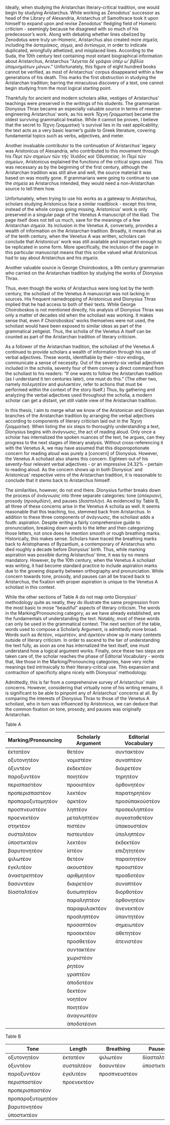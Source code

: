 Ideally, when studying the Aristarchan literary-critical tradition, one would begin by studying Aristarchus. While working as Zenodotus’ successor as head of the Library of Alexandria, Aristarchus of Samothrace took it upon himself to expand upon and revise Zenodotus' fledgling field of Homeric criticism - seemingly because he disagreed with so much of his predecessor’s work. Along with debating whether lines obelized by Zenodotus were truly un-Homeric, Aristarchus also created more _σημεῖα_, including the _ἀστερίσκος_, _σίγμα_, and _ἀντίσιγμα_, in order to indicate duplicated, wrongfully athetized, and misplaced lines. According to the Suda, the 10th century text containing most extant biographical information about Aristarchus, Aristarchus "_λέγεται δὲ γράψαι ὑπὲρ ωʹ βιβλία ὑπομνημάτων μόνων_." Unfortunately, this figure of eight hundred books cannot be verified, as most of Aristarchus’ corpus disappeared within a few generations of his death. This marks the first obstruction in studying the Aristarchan tradition; barring the miraculous discovery of a text, one cannot begin studying from the most logical starting point.

Thankfully for ancient and modern scholars alike, vestiges of Aristarchus’ teachings were preserved in the writings of his students. The grammarian Dionysius Thrax became an especially valuable source in terms of reverse-engineering Aristarchus’ work, as his work _Τέχνη Γραμματική_ became the oldest surviving grammatical treatise. While it cannot be proven, I believe that the secret to _Τέχνη Γραμματική_ ’s survival lies in its vast applicability; the text acts as a very basic learner’s guide to Greek literature, covering fundamental topics such as verbs, adjectives, and meter. 

Another invaluable contributor to the continuation of Aristarchus’ legacy was Aristonicus of Alexandria, who contributed to this movement through his _Περὶ τῶν σημείων τῶν τῆς Ἰλιάδος καὶ Ὀδυσσείας_. In _Περὶ τῶν σημείων_, Aristonicus explained the functions of the critical signs used. This was necessary as by the beginning of the first century, although the Aristarchan tradition was still alive and well, the source material it was based on was mostly gone. If grammarians were going to continue to use the _σημεία_ as Aristarchus intended, they would need a non-Aristarchan source to tell them how.

Unfortunately, when trying to use his works as a gateway to Aristarchus, scholars studying Aristonicus face a similar roadblock - except this time, instead of the whole corpus going missing, Aristonicus’ work is only preserved in a singular page of the Venetus A manuscript of the Iliad. The page itself does not tell us much, save for the meanings of a few Aristarchan _σημεία_. Its inclusion in the Venetus A, conversely, provides a wealth of information on the Aristarchan tradition. Broadly, it means that as of the tenth century, when the Venetus A was written, scholars can conclude that Aristonicus’ work was still available and important enough to be replicated in some form. More specifically, the inclusion of the page in this particular manuscript means that this scribe valued what Aristonicus had to say about Aristarchus and his _σημεία_. 

Another valuable source is George Choiroboskos, a 9th century grammarian who carried on the Aristarchan tradition by studying the works of Dionysius Thrax.

Thus, even though the works of Aristarchus were long lost by the tenth century, the scholiast of the Venetus A manuscript was not lacking in sources. His frequent namedropping of Aristonicus and Dionysius Thrax implied that he had access to both of their texts. While George Choiroboskos is not mentioned directly, his analysis of Dionysius Thrax was only a matter of decades old when the scholiast was working. It makes sense that, even if Choiroboskos' works themselves were not used, the scholiast would have been exposed to similar ideas as part of the grammatical zeitgeist. Thus, the scholia of the Venetus A itself can be counted as part of the Aristarchan tradition of literary criticism.

As  a follower of the Aristarchan tradition, the scholiast of the Venetus A continued to provide scholars a wealth of information through his use of verbal adjectives. These words, identifiable by their _-τέον_ endings, communicate a sense of necessity. Out of the seventy-six verbal adjectives included in the scholia, seventy four of them convey a direct command from the scholiast to his readers: “If one wants to follow the Aristarchan tradition (as I understand it ten centuries later), one must do this.” (The other two, namely _πολεμητέον_ and _φυλακτέον_, refer to actions that must be performed within the context of the story itself.) Thus, by gathering and analyzing the verbal adjectives used throughout the scholia, a modern scholar can get a distant, yet still viable view of the Aristarchan tradition.

In this thesis, I aim to merge what we know of the Aristonican and Dionysian branches of the Aristarchan tradition by arranging the verbal adjectives according to components of literary criticism laid out in the _Τέχνη Γραμματική_. When listing the six steps to thoroughly understanding a text, Dionysius begins with _ἀνάγνωσις_, the act of reading aloud. Only once a scholar has internalized the spoken nuances of the text, he argues, can they progress to the next stages of literary analysis. Without cross-referencing it with the Venetus A, we may have assumed that this disporopotionate concern for reading aloud was purely a [concern] of Dionysius. However, the Venetus A scholiast also shares this concern. Eighteen out of his seventy-four relevant verbal adjectives - or an impressive 24.32% - pertain to reading aloud. As the concern shows up in both Dionysius' and Aristonicus' respective veins of the Aristarchan tradition, it is reasonable to conclude that it stems back to Aristarchus himself.

The similarities, however, do not end there. Dionysius further breaks down the process of _ἀνάγνωσις_ into three separate categories: tone (_ὑπόκρισιν_), prosody (_προσῳδίαν_), and pauses (_διαστολήν_). As evidenced by Table B, all three of these concerns arise in the Venetus A scholia as well. It seems reasonable that this teaching, too, stemmed back from Aristarchus. In addition to these three components of _ἀνάγνωσις_, the scholiast adds a fouth: aspiration. Despite writing a fairly comprehensive guide to pronunciation, breaking down words to the letter and then categorizing those letters, not once does he mention smooth or rough breathing marks. Historically, this makes sense. Scholars have traced the breathing marks back to Aristophanes of Byzantium, a contemporary of Aristarchus who died roughly a decade before Dionysius' birth. Thus, while marking aspiration was possible during Aristarchus' time, it was by no means mandatory. However, by the 10th century, when the Venetus A scholiast was writing, it had become standard practice to include aspiration marks due to the growing disparity between orthography and pronunciation. While concern towards tone, prosody, and pauses can all be traced back to Aristarchus, the fixation with proper aspiration is unique to the Venetus A scholiast in this context.

While the other sections of Table A do not map onto Dionysius' methodology quite as neatly, they do illustrate the same progression from the most basic to mose "beautiful" aspects of literary criticism. The words in the Marking/Pronouncing category, as we have already established, are the fundamentals of understanding the text. Notably, most of these words can only be used in the grammatical context. The next section of the table, words used to compose a Scholarly Argument, is admittedly more broad. Words such as _θετέον_, _νομιστέον_, and _ἀρκτέον_ show up in many contexts outside of literary criticism. In order to ascend to the tier of understanding the text fully, as soon as one has internalized the text itself, one must understand how a logical argument works. Finally, once these two steps are taken care of, the scholar reaches the phase of Editorial Vocabulary - words that, like those in the Marking/Pronouncing categories, have very niche meanings tied intrinsically to their literary-critical use. This expansion and contraction of specificity aligns nicely with Dionysius' methodology. 

Admittedly, this is far from a comprehensive survey of Aristarchus' main concerns. However, considering that virtually none of his writing remains, it is significant to be able to pinpoint any of Aristarchus' concerns at all. By comparing the interests of Dionysius Thrax to those of the Venetus A scholiast, who in turn was influenced by Aristonicus, we can deduce that the common fixation on tone, prosody, and pauses was originally Aristarchan.

Table A

| Marking/Pronouncing   | Scholarly Argument | Editorial Vocabulary|
|-----------------------|--------------------|---------------------|
| ἐκτατέον              | θετέον             | συντακτέον          |
| οξυτονητέον           | νομιστέον          | συναπτέον           |
| ὀξυντέον              | ἐκδεκτέον          | διαιρετέον          |
| παροξυντέον           | ποιητέον           | τηρητέον            |
| περισπαστέον          | προοιστέον         | ὀρθονητέον          |
| προπερισπαστέον       | λεκτέον            | παρατηρητέον        |
| προπαροξυτομητέον     | ἀρκτέον            | προσὑπακούστέον     |
| προσπνευστέον         | ληπτέον            | προσεκληπτέον       |
| προενεκτέον           | μεταληπτέον        | συγκαταθετέον       |
| στηκτέον              | πιστέον            | ὑπακουστέον         |
| συσταλτέον            | πιστευτέον         | ὑποληπτέον          |
| ὑποστικτέον           | λεκτέον            | ἐκδεκτέον           |
| βαρυτονητέον          | ἰστέον             | επιζητητέον         |
| ψιλωτέον              | θετέον             | παραιτητέον         |
| ἐγκλιτέον             | ακουστέον          | προοιστέον          |
| ἀναστρεπτέον          | αριθμητέον         | προσδοτέον          |
| δασυντέον             | διαιρετέον         | συναπτέον           |
| δίασταλτέον           | δυσωπητέον         | διορθοτέον          |
|                       | παραληπτέον        | ὀρθονητέον          |
|                       | παραφυλακτέον      | ἀνενεκτέον          |
|                       | προσληπτέον        | ὑπαντητέον          |
|                       | προσαπτέον         | σημειωτέον          |
|                       | προσεκτέον         | ἀθετητέον           |
|                       | προσθετέον         | ἀτενιστέον          |
|                       | συντακτέον         |                     |
|                       | χωριστέον          |                     |
|                       | ῥητέον             |                     |
|                       | γραπτέον           |                     |
|                       | ἀποδοτέον          |                     |
|                       | δεκτέον            |                     |
|                       | νοητέον            |                     |
|                       | ποιητέον           |                     |
|                       | ἀναγνωτέον         |                     |
|                       | ἀποδοτέονn         |                     |


Table B

|     Tone        |    Length   | Breathing   |   Pauses  |
|-----------------|-------------|-------------|-----------|
|οξυτονητέον      |ἐκτατέον     |ψιλωτέον     |δίασταλτέον|
|ὀξυντέον         |συσταλτέον   |δασυντέον    |ὑποστικτέον|
|παροξυντέον      |ἐγκλιτέον    |προσπνευστέον|           |
|περισπαστέον     |προενεκτέον  |             |           |
|προπερισπαστέον  |             |             |           |
|προπαροξυτομητέον|             |             |           |
|βαρυτονητέον     |             |             |           |
|ὑποστικτέον      |             |             |           |

